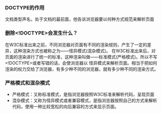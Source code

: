 ### DOCTYPE的作用
文档类型声名，处于文档的最前面，他告诉浏览器要以何种方式规范来解析页面

### 删除<!DOCTYPE>会发生什么？
在W3C标准出来之前，不同浏览器对页面有不同的渲染规则，产生了一定的差异，这种渲染方式也被称之为——怪异模式(混杂模式)。
在W3C标准出来后，对页面的渲染进行了统一的标准，这种渲染叫做——标准模式(严格模式)。所以不写<!DOCTYPE>或者写错的话，会使浏览器以
怪异模式来解析页面。相当于把如何渲染的权力交给了浏览器，有多少种不同的浏览器，就有多少种不同的渲染方式。

### 严格模式和混杂模式
- 严格模式：又称标准模式，是指浏览器按照W3C标准来解析代码，呈现页面
- 混杂模式：又称为怪异模式或者兼容模式，是指浏览器按照自己的方式来解析代码，使用一种比较宽松的向后兼容的方式来显示页面。